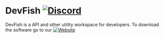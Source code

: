 # DevFish [![Discord](https://img.shields.io/badge/Our%20Discord-8A2BE2)](https://discord.gg/caQqJ4YGCX)
DevFish is a API and other utility workspace for developers. To download the software go to our [![Website](https://img.shields.io/badge/Our%20Discord-4876e0)](https://seajourney.github.io/DevFish/)
